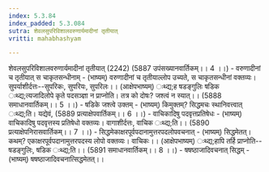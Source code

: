 ```yaml
---
index: 5.3.84
index_padded: 5.3.084
sutra: शेवलसुपरिविशालवरुणार्यमादीनां तृतीयात्‌
vritti: mahabhashyam

---
```

 शेवलसुपरिविशालवरुणार्यमादीनां तृतीयात् (2242) (5887 उपंसख्यानवार्तिकम्।। 4 ।।) - वरुणादीनां च तृतीयात् स चाकृतसन्धीनाम् - (भाष्यम्) वरुणादीनां च तृतीयाल्लोप उच्यते, स चाकृतसन्धीनां वक्तव्यः। सुपर्याशीर्दत्तः--सुपरिकः, सुपरियः, सुपरिलः।। (आक्षेपभाष्यम्) ःथ्द्य;ह षडङ्गुलिः षडिक ःथ्द्य;त्यजादिलोपे कृते पदसञ्ज्ञा न प्राप्नोति। तत्र को दोषः? जश्त्वं न स्यात्।। (5888 समाधानवार्तिकम्।। 5 ।।) - षडिके जश्त्वे उक्तम् - (भाष्यम्) किमुक्तम्?  सिद्धमचः स्थानिवत्त्वात् ःथ्द्य;ति। यद्येवं, (5889 प्रत्याक्षेपवार्तिकम्।। 6 ।।) - वाचिकादिषु पदवृत्तप्रतिषेधः - (भाष्यम्) वाचिकादिषु पदवृत्तस्य प्रतिषेधो वक्तव्यः। वागाशीर्दत्तः, वाचिक ःथ्द्य;ति।। (5890 प्रत्याक्षेपनिरासवार्तिकम्।। 7 ।।) - सिद्धमेकाक्षरपूर्वपदानामुत्तरपदलोपवचनात् - (भाष्यम्) सिद्धमेतत्। कथम्? एकाक्षरपूर्वपदानामुत्तरपदस्य लोपो वक्तव्यः। वाचिकः।। (आक्षेपभाष्यम्) ःथ्द्य;हापि तर्हि प्राप्नोति--षडङ्गुलिः, षडिक ःथ्द्य;ति।। (5891 समाधानवार्तिकम्।। 8 ।।) - षषष्ठाजादिवचनात् सिद्धम् - (भाष्यम्) षषष्ठाजादिवचनात्सिद्धमेतत्।। 
